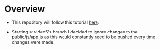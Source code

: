 # Overview

-   This repository will follow this tutorial [here](https://www.youtube.com/playlist?list=PLTXFz3WKxvNJZo1T0-ypVBWD0MfJtshav).

-   Starting at video5's branch I decided to ignore changes to the public/js/app.js as this would constantly need to be pushed every time changes were made.
